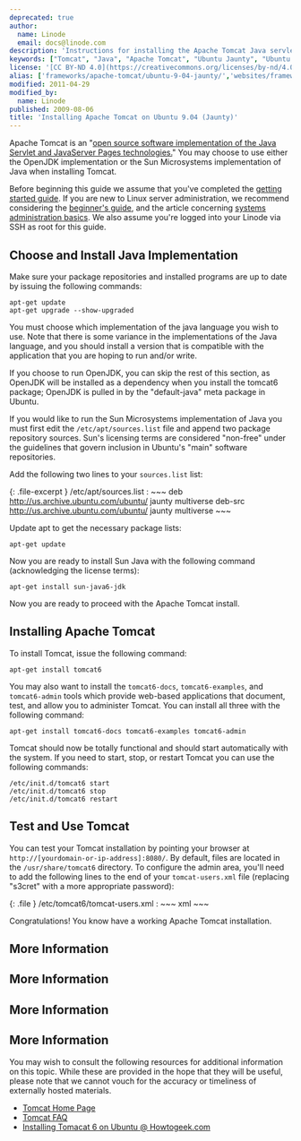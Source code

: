```yaml
---
deprecated: true
author:
  name: Linode
  email: docs@linode.com
description: 'Instructions for installing the Apache Tomcat Java servlet engine on Ubuntu 9.04 (Jaunty).'
keywords: ["Tomcat", "Java", "Apache Tomcat", "Ubuntu Jaunty", "Ubuntu 9.04", "Tomcat Linode"]
license: '[CC BY-ND 4.0](https://creativecommons.org/licenses/by-nd/4.0)'
alias: ['frameworks/apache-tomcat/ubuntu-9-04-jaunty/','websites/frameworks/installing-apache-tomcat-on-ubuntu-9-04-jaunty/']
modified: 2011-04-29
modified_by:
  name: Linode
published: 2009-08-06
title: 'Installing Apache Tomcat on Ubuntu 9.04 (Jaunty)'
---
```




Apache Tomcat is an "[open source software implementation of the Java Servlet and JavaServer Pages technologies.](http://tomcat.apache.org/)" You may choose to use either the OpenJDK implementation or the Sun Microsystems implementation of Java when installing Tomcat.

Before beginning this guide we assume that you've completed the [getting started guide](/docs/getting-started/). If you are new to Linux server administration, we recommend considering the [beginner's guide](/docs/beginners-guide/), and the article concerning [systems administration basics](/docs/using-linux/administration-basics). We also assume you're logged into your Linode via SSH as root for this guide.

Choose and Install Java Implementation
--------------------------------------

Make sure your package repositories and installed programs are up to date by issuing the following commands:

    apt-get update
    apt-get upgrade --show-upgraded

You must choose which implementation of the java language you wish to use. Note that there is some variance in the implementations of the Java language, and you should install a version that is compatible with the application that you are hoping to run and/or write.

If you choose to run OpenJDK, you can skip the rest of this section, as OpenJDK will be installed as a dependency when you install the tomcat6 package; OpenJDK is pulled in by the "default-java" meta package in Ubuntu.

If you would like to run the Sun Microsystems implementation of Java you must first edit the `/etc/apt/sources.list` file and append two package repository sources. Sun's licensing terms are considered "non-free" under the guidelines that govern inclusion in Ubuntu's "main" software repositories.

Add the following two lines to your `sources.list` list:

{: .file-excerpt }
/etc/apt/sources.list
:   ~~~
    deb http://us.archive.ubuntu.com/ubuntu/ jaunty multiverse
    deb-src http://us.archive.ubuntu.com/ubuntu/ jaunty multiverse
    ~~~

Update apt to get the necessary package lists:

    apt-get update

Now you are ready to install Sun Java with the following command (acknowledging the license terms):

    apt-get install sun-java6-jdk

Now you are ready to proceed with the Apache Tomcat install.

Installing Apache Tomcat
------------------------

To install Tomcat, issue the following command:

    apt-get install tomcat6

You may also want to install the `tomcat6-docs`, `tomcat6-examples`, and `tomcat6-admin` tools which provide web-based applications that document, test, and allow you to administer Tomcat. You can install all three with the following command:

    apt-get install tomcat6-docs tomcat6-examples tomcat6-admin

Tomcat should now be totally functional and should start automatically with the system. If you need to start, stop, or restart Tomcat you can use the following commands:

    /etc/init.d/tomcat6 start
    /etc/init.d/tomcat6 stop
    /etc/init.d/tomcat6 restart

Test and Use Tomcat
-------------------

You can test your Tomcat installation by pointing your browser at `http://[yourdomain-or-ip-address]:8080/`. By default, files are located in the `/usr/share/tomcat6` directory. To configure the admin area, you'll need to add the following lines to the end of your `tomcat-users.xml` file (replacing "s3cret" with a more appropriate password):

{: .file }
/etc/tomcat6/tomcat-users.xml
:   ~~~ xml
    <role rolename="manager"/>
    <user username="tomcat" password="s3cret" roles="manager"/>
    ~~~

Congratulations! You know have a working Apache Tomcat installation.

More Information
----------------

More Information
----------------

More Information
----------------

More Information
----------------

You may wish to consult the following resources for additional information on this topic. While these are provided in the hope that they will be useful, please note that we cannot vouch for the accuracy or timeliness of externally hosted materials.

- [Tomcat Home Page](http://tomcat.apache.org/)
- [Tomcat FAQ](http://wiki.apache.org/tomcat/FAQ)
- [Installing Tomacat 6 on Ubuntu @ Howtogeek.com](http://www.howtogeek.com/howto/linux/installing-tomcat-6-on-ubuntu/)



